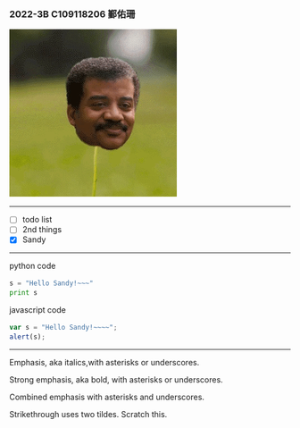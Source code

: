### 2022-3B C109118206 鄞佑珊
![123](123.gif "123")

---
- [ ] todo list
- [ ] 2nd things
- [x] Sandy
---

python code
```python
s = "Hello Sandy!~~~"
print s
```
javascript code
```js
var s = "Hello Sandy!~~~~";
alert(s);
```

---

Emphasis, aka italics,with asterisks or underscores.

Strong emphasis, aka bold, with asterisks or underscores.

Combined emphasis with asterisks and underscores.

Strikethrough uses two tildes. Scratch this.

